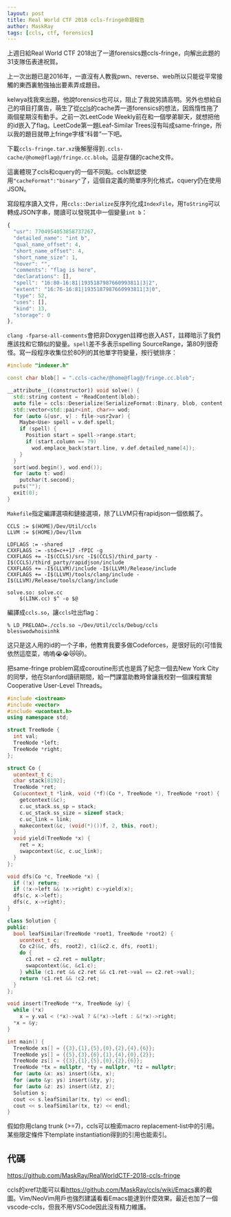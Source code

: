 ```yaml
---
layout: post
title: Real World CTF 2018 ccls-fringe命題報告
author: MaskRay
tags: [ccls, ctf, forensics]
---
```


上週日給Real World CTF 2018出了一道forensics題ccls-fringe，向解出此題的31支隊伍表達祝賀。

<!-- more -->

上一次出題已是2016年，一直沒有人教我pwn、reverse、web所以只能從平常接觸的東西裏勉強抽出要素弄成題目。

kelwya找我來出題，他說forensics也可以，阻止了我說另請高明。另外也想給自己的項目打廣告，萌生了從[ccls](https://github.com/MaskRay/ccls)的cache弄一道forensics的想法，因爲惰性拖了兩個星期沒有動手。之前一次LeetCode Weekly前在和一個學弟聊天，就想把他的id嵌入了flag。LeetCode第一題Leaf-Similar Trees沒有叫成same-fringe，所以我的題目就帶上fringe字樣“科普”一下吧。

下載`ccls-fringe.tar.xz`後解壓得到`.ccls-cache/@home@flag@/fringe.cc.blob`。這是存儲的cache文件。

這裏體現了ccls和cquery的一個不同點。ccls默認使用`"cacheFormat":"binary"`了，這個自定義的簡單序列化格式，cquery仍在使用JSON。

寫段程序讀入文件，用`ccls::Derialize`反序列化成`IndexFile`，用`ToString`可以轉成JSON字串，閱讀可以發現其中一個變量`int b`：

```javascript
{
  "usr": 7704954053858737267,
  "detailed_name": "int b",
  "qual_name_offset": 4,
  "short_name_offset": 4,
  "short_name_size": 1,
  "hover": "",
  "comments": "flag is here",
  "declarations": [],
  "spell": "16:80-16:81|1935187987660993811|3|2",
  "extent": "16:76-16:81|1935187987660993811|3|0",
  "type": 52,
  "uses": [],
  "kind": 13,
  "storage": 0
},
```

`clang -fparse-all-comments`會把非Doxygen註釋也嵌入AST，註釋暗示了我們應該找和它類似的變量。`spell`差不多表示spelling SourceRange，第80列很奇怪。寫一段程序收集位於80列的其他單字符變量，按行號排序：

```c++
#include "indexer.h"

const char blob[] = ".ccls-cache/@home@flag@/fringe.cc.blob";

__attribute__((constructor)) void solve() {
  std::string content = *ReadContent(blob);
  auto file = ccls::Deserialize(SerializeFormat::Binary, blob, content, "", {});
  std::vector<std::pair<int, char>> wod;
  for (auto &[usr, v] : file->usr2var) {
    Maybe<Use> spell = v.def.spell;
    if (spell) {
      Position start = spell->range.start;
      if (start.column == 79)
        wod.emplace_back(start.line, v.def.detailed_name[4]);
    }
  }
  sort(wod.begin(), wod.end());
  for (auto t: wod)
    putchar(t.second);
  puts("");
  exit(0);
}
```

`Makefile`指定編譯選項和鏈接選項，除了LLVM只有rapidjson一個依賴了。

```make
CCLS := $(HOME)/Dev/Util/ccls
LLVM := $(HOME)/Dev/llvm

LDFLAGS := -shared
CXXFLAGS := -std=c++17 -fPIC -g
CXXFLAGS += -I$(CCLS)/src -I$(CCLS)/third_party -I$(CCLS)/third_party/rapidjson/include
CXXFLAGS += -I$(LLVM)/include -I$(LLVM)/Release/include
CXXFLAGS += -I$(LLVM)/tools/clang/include -I$(LLVM)/Release/tools/clang/include

solve.so: solve.cc
	$(LINK.cc) $^ -o $@
```

編譯成`ccls.so`，讓`ccls`吐出flag：
```
% LD_PRELOAD=./ccls.so ~/Dev/Util/ccls/Debug/ccls
blesswodwhoisinhk
```

这只是这人用的id的一个子串，他教育我要多做Codeforces，是很好玩的(可惜我依然這麼菜，嗚嗚😭😭😿😿)。

把same-fringe problem寫成coroutine形式也是爲了紀念一個去New York City的同學，他在Stanford讀研期間，給一門課當助教時曾讓我校對一個課程實驗Cooperative User-Level Threads。

```cpp
#include <iostream>
#include <vector>
#include <ucontext.h>
using namespace std;

struct TreeNode {
  int val;
  TreeNode *left;
  TreeNode *right;
};

struct Co {
  ucontext_t c;
  char stack[8192];
  TreeNode *ret;
  Co(ucontext_t *link, void (*f)(Co *, TreeNode *), TreeNode *root) {     {int b; /* flag is here */}
    getcontext(&c);                                                       {int l;}
    c.uc_stack.ss_sp = stack;                                             {int e;}
    c.uc_stack.ss_size = sizeof stack;                                    {int s;}
    c.uc_link = link;                                                     {int s;}
    makecontext(&c, (void(*)())f, 2, this, root);
  }
  void yield(TreeNode *x) {                                               {int w;}
    ret = x;                                                              {int o;}
    swapcontext(&c, c.uc_link);                                           {int d;}
  }
};

void dfs(Co *c, TreeNode *x) {                                            {int w;}
  if (!x) return;                                                         {int h;}
  if (!x->left && !x->right) c->yield(x);                                 {int o;}
  dfs(c, x->left);                                                        {int i;}
  dfs(c, x->right);                                                       {int s;}
}

class Solution {
public:
  bool leafSimilar(TreeNode *root1, TreeNode *root2) {                    {int i;}
    ucontext_t c;                                                         {int n;}
    Co c2(&c, dfs, root2), c1(&c2.c, dfs, root1);                         {int h;}
    do {                                                                  {int k;}
      c1.ret = c2.ret = nullptr;
      swapcontext(&c, &c1.c);
    } while (c1.ret && c2.ret && c1.ret->val == c2.ret->val);
    return !c1.ret && !c2.ret;
  }
};

void insert(TreeNode **x, TreeNode &y) {
  while (*x)
    x = y.val < (*x)->val ? &(*x)->left : &(*x)->right;
  *x = &y;
}

int main() {
  TreeNode xs[] = {{3},{1},{5},{0},{2},{4},{6}};
  TreeNode ys[] = {{5},{3},{6},{1},{4},{0},{2}};
  TreeNode zs[] = {{3},{1},{5},{0},{2},{6}};
  TreeNode *tx = nullptr, *ty = nullptr, *tz = nullptr;
  for (auto &x: xs) insert(&tx, x);
  for (auto &y: ys) insert(&ty, y);
  for (auto &z: zs) insert(&tz, z);
  Solution s;
  cout << s.leafSimilar(tx, ty) << endl;
  cout << s.leafSimilar(tx, tz) << endl;
}
```

假如你用clang trunk (>=7)，ccls可以檢索macro replacement-list中的引用。某些限定條件下template instantiation得到的引用也能索引。

## 代碼

<https://github.com/MaskRay/RealWorldCTF-2018-ccls-fringe>

ccls的xref功能可以看<https://github.com/MaskRay/ccls/wiki/Emacs>裏的截圖。Vim/NeoVim用戶也強烈建議看看Emacs能達到什麼效果。最近也加了一個vscode-ccls，但我不用VSCode因此沒有精力維護。
